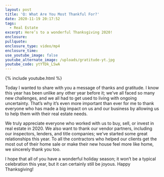 ```yaml
---
layout: post
title: 'Q: What Are You Most Thankful For?'
date: 2020-11-19 20:17:52
tags:
  - Real Estate
excerpt: Here’s to a wonderful Thanksgiving 2020!
enclosure:
pullquote:
enclosure_type: video/mp4
enclosure_time:
use_youtube_image: false
youtube_alternate_image: /uploads/gratitude-yt.jpg
youtube_code: ytYTDk_LSwA
---
```


{% include youtube.html %}

Today I wanted to share with you a message of thanks and gratitude. I know this year has been unlike any other year before it; we’ve all faced so many new challenges, and we all had to get used to living with ongoing uncertainty. That’s why it’s even more important than ever for me to thank everyone who has made a big impact on us and our business by allowing us to help them with their real estate needs.

We truly appreciate everyone who worked with us to buy, sell, or invest in real estate in 2020. We also want to thank our vendor partners, including our inspectors, lenders, and title companies; we’ve started some great relationships this year. To all the contractors who helped our clients get the most out of their home sale or make their new house feel more like home, we sincerely thank you too.&nbsp;

I hope that all of you have a wonderful holiday season; it won’t be a typical celebration this year, but it can certainly still be joyous. Happy Thanksgiving\!